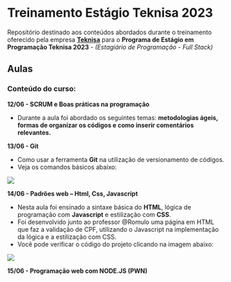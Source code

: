 # Treinamento Estágio Teknisa 2023

Repositório destinado aos conteúdos abordados durante o treinamento oferecido pela empresa **[Teknisa](https://www.teknisa.com/)** para o **Programa de Estágio em Programação Teknisa 2023** - *(Estagiário de Programação - Full Stack)*


## Aulas

### Conteúdo do curso:

**12/06 -  SCRUM e Boas práticas na programação**
- Durante a aula foi abordado os seguintes temas: **metodologias ágeis, formas de organizar os códigos e como inserir comentários relevantes.**

**13/06 - Git**
- Como usar a ferramenta **Git** na utilização de versionamento de códigos.
- Veja os comandos básicos abaixo:
  
<a href="https://github.com/rafhaella/treinamento_estagio_teknisa/tree/main/aula-02"><img src="https://i.ibb.co/Z2X0Wg4/Captura-de-tela-2023-06-16-213843.png" border="0"></a>

**14/06 - Padrões web – Html, Css, Javascript**
- Nesta aula foi ensinado a sintaxe básica do **HTML**, lógica de programação com **Javascript** e estilização com **CSS**.
- Foi desenvolvido junto ao professor @Romulo uma página em HTML que faz a validação de CPF, utilizando o Javascript na implementação da lógica e a estilização com CSS.
- Você pode verificar o código do projeto clicando na imagem abaixo:

<a href="https://github.com/rafhaella/treinamento_estagio_teknisa/tree/main/aula-03/validacao-cpf"><img src="https://i.ibb.co/ZzgMxb9/Captura-de-tela-2023-06-16-184553.png" border="0"></a>

**15/06 - Programação web com NODE.JS (PWN)**


